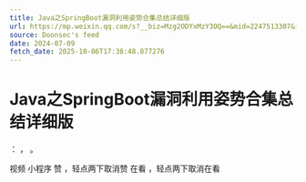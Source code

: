 ```yaml
---
title: Java之SpringBoot漏洞利用姿势合集总结详细版
url: https://mp.weixin.qq.com/s?__biz=Mzg2ODYxMzY3OQ==&mid=2247513307&idx=1&sn=04104cbdc4a470795f75ca1c3d724aad
source: Doonsec's feed
date: 2024-07-09
fetch_date: 2025-10-06T17:38:48.877276
---
```


# Java之SpringBoot漏洞利用姿势合集总结详细版

：
，
。

视频
小程序
赞
，轻点两下取消赞
在看
，轻点两下取消在看